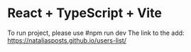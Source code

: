 # React + TypeScript + Vite

To run project, please use #npm run dev
The link to the add: https://nataliasposts.github.io/users-list/
